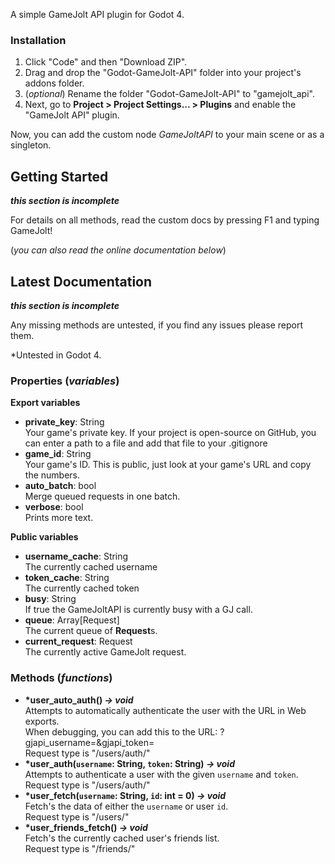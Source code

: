 A simple GameJolt API plugin for Godot 4.

### Installation

1. Click "Code" and then "Download ZIP".
2. Drag and drop the "Godot-GameJolt-API" folder into your project's addons folder.
3. (_optional_) Rename the folder "Godot-GameJolt-API" to "gamejolt_api".
4. Next, go to **Project > Project Settings... > Plugins** and enable the "GameJolt API" plugin.

Now, you can add the custom node _GameJoltAPI_ to your main scene or as a singleton.

## Getting Started

**_this section is incomplete_**

For details on all methods, read the custom docs by pressing F1 and typing GameJolt!

(_you can also read the online documentation below_)

## Latest Documentation

**_this section is incomplete_**

Any missing methods are untested, if you find any issues please report them.

*Untested in Godot 4.
  
### Properties (_variables_)

**Export variables**

- **private_key**: String\
  Your game's private key. If your project is open-source on GitHub, you can enter a path to a file and add that file to your .gitignore
- **game_id**: String\
  Your game's ID. This is public, just look at your game's URL and copy the numbers.
- **auto_batch**: bool\
  Merge queued requests in one batch.
- **verbose**: bool\
  Prints more text.

**Public variables**

- **username_cache**: String\
  The currently cached username
- **token_cache**: String\
  The currently cached token
- **busy**: String\
  If true the GameJoltAPI is currently busy with a GJ call.
- **queue**: Array[Request]\
  The current queue of **Request**s.
- **current_request**: Request\
  The currently active GameJolt request.
  
### Methods (_functions_)

- **\*user_auto_auth() _-> void_**\
  Attempts to automatically authenticate the user with the URL in Web exports.\
  When debugging, you can add this to the URL:  ?gjapi_username=<yourusername>&gjapi_token=<yourtoken>\
  Request type is "/users/auth/"
- **\*user_auth(`username`: String, `token`: String) _-> void_**\
  Attempts to authenticate a user with the given `username` and `token`.\
  Request type is "/users/auth/"
- **\*user_fetch(`username`: String, `id`: int = 0) _-> void_**\
  Fetch's the data of either the `username` or user `id`.\
  Request type is "/users/"
- **\*user_friends_fetch() _-> void_**\
  Fetch's the currently cached user's friends list.\
  Request type is "/friends/"
